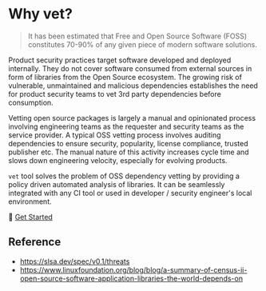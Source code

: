 # Why vet?

> It has been estimated that Free and Open Source Software (FOSS) constitutes 70-90% of any given piece of modern software solutions.

<!-- Problem Space -->
Product security practices target software developed and deployed internally.
They do not cover software consumed from external sources in form of libraries
from the Open Source ecosystem. The growing risk of vulnerable, unmaintained
and malicious dependencies establishes the need for product security teams to
vet 3rd party dependencies before consumption.

<!-- Current State -->
Vetting open source packages is largely a manual and opinionated process
involving engineering teams as the requester and security teams as the service
provider. A typical OSS vetting process involves auditing dependencies to
ensure security, popularity, license compliance, trusted publisher etc. The
manual nature of this activity increases cycle time and slows down engineering 
velocity, especially for evolving products.

<!-- What vet aims to solve -->
`vet` tool solves the problem of OSS dependency vetting by providing a policy
driven automated analysis of libraries. It can be seamlessly integrated with
any CI tool or used in developer / security engineer's local environment. 

:link: [Get Started](https://github.com/safedep/vet)

## Reference

* https://slsa.dev/spec/v0.1/threats
* https://www.linuxfoundation.org/blog/blog/a-summary-of-census-ii-open-source-software-application-libraries-the-world-depends-on
